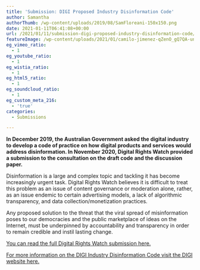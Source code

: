 ```yaml
---
title: 'Submission: DIGI Proposed Industry Disinformation Code'
author: Samantha
authorThumb: /wp-content/uploads/2019/08/SamFloreani-150x150.png
date: 2021-01-11T06:41:08+00:00
url: /2021/01/11/submission-digi-proposed-industry-disinformation-code/
featureImage: /wp-content/uploads/2021/01/camilo-jimenez-qZenO_gQ7QA-unsplash.jpg
eg_vimeo_ratio:
  - 1
eg_youtube_ratio:
  - 1
eg_wistia_ratio:
  - 1
eg_html5_ratio:
  - 1
eg_soundcloud_ratio:
  - 1
eg_custom_meta_216:
  - 'true'
categories:
  - Submissions

---
```

**In December 2019, the Australian Government asked the digital industry to develop a code of practice on how digital products and services would address disinformation. In November 2020, Digital Rights Watch provided a submission to the consultation on the draft code and the discussion paper.**

Disinformation is a large and complex topic and tackling it has become increasingly urgent task. Digital Rights Watch believes it is difficult to treat this problem as an issue of content governance or moderation alone, rather, as an issue endemic to certain advertising models, a lack of algorithmic transparency, and data collection/monetization practices.

Any proposed solution to the threat that the viral spread of misinformation poses to our democracies and the public marketplace of ideas on the Internet, must be underpinned by accountability and transparency in order to remain credible and instil lasting change.

[You can read the full Digital Rights Watch submission here.][1]

[For more information on the DIGI Industry Disinformation Code visit the DIGI website here.][2]

 [1]: /wp-content/uploads/2021/01/DRW_comments_DIGI_disinfo_code.pdf
 [2]: https://digi.org.au/disinformation-code/
